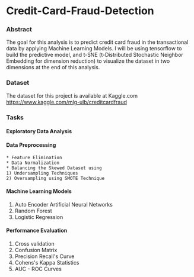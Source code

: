 # Credit-Card-Fraud-Detection
### Abstract
The goal for this analysis is to predict credit card fraud in the transactional data by applying Machine Learning Models. I will be using tensorflow to build the predictive model, and t-SNE (t-Distributed Stochastic Neighbor Embedding for dimension reduction) to visualize the dataset in two dimensions at the end of this analysis.

### Dataset
The dataset for this project is available at Kaggle.com 
https://www.kaggle.com/mlg-ulb/creditcardfraud

### Tasks
#### Exploratory Data Analysis
#### Data Preprocessing
    * Feature Elimination
    * Data Normalization
    * Balancing the Skewed Dataset using
    1) Undersampling Techniques
    2) Oversampling using SMOTE Technique
    
#### Machine Learning Models
1) Auto Encoder Artificial Neural Networks
2) Random Forest
3) Logistic Regression

#### Performance Evaluation
1) Cross validation
2) Confusion Matrix
3) Precision Recall's Curve
4) Cohens's Kappa Statistics
5) AUC - ROC Curves
    
